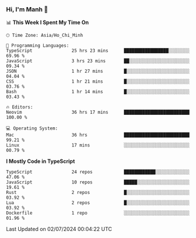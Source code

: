 ### Hi, I'm Manh 👋

<!--START_SECTION:waka-->
📊 **This Week I Spent My Time On** 

```text
🕑︎ Time Zone: Asia/Ho_Chi_Minh

💬 Programming Languages: 
TypeScript               25 hrs 23 mins      █████████████████░░░░░░░░   69.96 % 
JavaScript               3 hrs 23 mins       ██░░░░░░░░░░░░░░░░░░░░░░░   09.34 % 
JSON                     1 hr 27 mins        █░░░░░░░░░░░░░░░░░░░░░░░░   04.04 % 
CSS                      1 hr 21 mins        █░░░░░░░░░░░░░░░░░░░░░░░░   03.76 % 
Bash                     1 hr 14 mins        █░░░░░░░░░░░░░░░░░░░░░░░░   03.43 % 

🔥 Editors: 
Neovim                   36 hrs 17 mins      █████████████████████████   100.00 % 

💻 Operating System: 
Mac                      36 hrs              █████████████████████████   99.21 % 
Linux                    17 mins             ░░░░░░░░░░░░░░░░░░░░░░░░░   00.79 % 
```

**I Mostly Code in TypeScript** 

```text
TypeScript               24 repos            ████████████░░░░░░░░░░░░░   47.06 % 
JavaScript               10 repos            █████░░░░░░░░░░░░░░░░░░░░   19.61 % 
Rust                     2 repos             █░░░░░░░░░░░░░░░░░░░░░░░░   03.92 % 
Lua                      2 repos             █░░░░░░░░░░░░░░░░░░░░░░░░   03.92 % 
Dockerfile               1 repo              ░░░░░░░░░░░░░░░░░░░░░░░░░   01.96 % 
```




 Last Updated on 02/07/2024 00:04:22 UTC
<!--END_SECTION:waka-->
